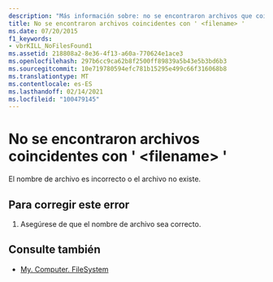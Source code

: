 ```yaml
---
description: "Más información sobre: no se encontraron archivos que coincidan con ' <filename> '"
title: No se encontraron archivos coincidentes con ' <filename> '
ms.date: 07/20/2015
f1_keywords:
- vbrKILL_NoFilesFound1
ms.assetid: 218808a2-8e36-4f13-a60a-770624e1ace3
ms.openlocfilehash: 297b6cc9ca62b8f2500ff89839a5b43e5b3bd6b3
ms.sourcegitcommit: 10e719780594efc781b15295e499c66f316068b8
ms.translationtype: MT
ms.contentlocale: es-ES
ms.lasthandoff: 02/14/2021
ms.locfileid: "100479145"
---
```

# <a name="no-files-found-matching-filename"></a>No se encontraron archivos coincidentes con ' \<filename> '

El nombre de archivo es incorrecto o el archivo no existe.  
  
## <a name="to-correct-this-error"></a>Para corregir este error  
  
1. Asegúrese de que el nombre de archivo sea correcto.  
  
## <a name="see-also"></a>Consulte también

- [My. Computer. FileSystem](xref:Microsoft.VisualBasic.FileIO.FileSystem)
